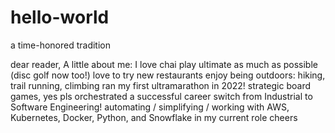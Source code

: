 # hello-world
a time-honored tradition

dear reader, 
A little about me: 
I love chai
play ultimate as much as possible (disc golf now too!)
love to try new restaurants
enjoy being outdoors: hiking, trail running, climbing
ran my first ultramarathon in 2022!
strategic board games, yes pls
orchestrated a successful career switch from Industrial to Software Engineering!
automating / simplifying / working with AWS, Kubernetes, Docker, Python, and Snowflake in my current role
cheers
